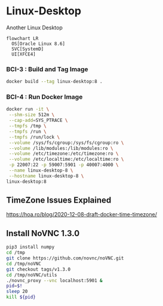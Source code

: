 # Linux-Desktop
Another Linux Desktop

```mermaid
flowchart LR
  OS[Oracle Linux 8.6]
  SVC[SystemD]
  UI[XFCE4]
```

### BCI-3 : Build and Tag Image

```sh
docker build --tag linux-desktop:8 .
```



### BCI-4 : Run Docker Image

```sh
docker run -it \
 --shm-size 512m \
 --cap-add=SYS_PTRACE \
 --tmpfs /tmp \
 --tmpfs /run \
 --tmpfs /run/lock \
 --volume /sys/fs/cgroup:/sys/fs/cgroup:ro \
 --volume /lib/modules:/lib/modules:ro \
 --volume /etc/timezone:/etc/timezone:ro \
 --volume /etc/localtime:/etc/localtime:ro \
 -p 22007:22 -p 59007:5901 -p 40007:4000 \
 --name linux-desktop-8 \
 --hostname linux-desktop-8 \
linux-desktop:8
```



## TimeZone Issues Explained



https://hoa.ro/blog/2020-12-08-draft-docker-time-timezone/



## Install NoVNC 1.3.0

```sh
pip3 install numpy
cd /tmp
git clone https://github.com/novnc/noVNC.git
cd /tmp/noVNC
git checkout tags/v1.3.0
cd /tmp/noVNC/utils
./novnc_proxy --vnc localhost:5901 &
pid=$!
sleep 20
kill ${pid}
```

